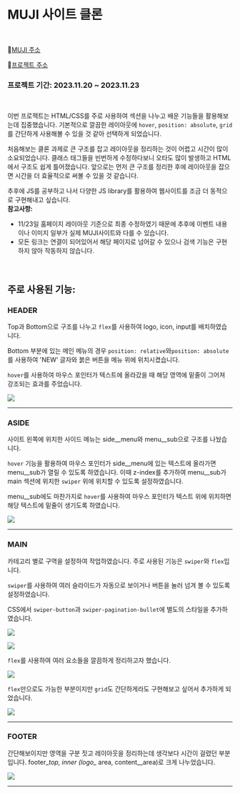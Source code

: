 # MUJI 사이트 클론
<br/>

📌[MUJI 주소](https://www.mujikorea.net/display/displayShop.lecs?storeNo=1&siteNo=13013&displayNo=MJ1C98&displayMallNo=MJ1)


📌[프로젝트 주소]()


### 프로젝트 기간: 2023.11.20 ~ 2023.11.23
<br/>

이번 프로젝트는 HTML/CSS를 주로 사용하여 섹션을 나누고 배운 기능들을 활용해보는데 집중했습니다. 
기본적으로 깔끔한 레이아웃에 `hover`, `position: absolute`, `grid` 를 간단하게 사용해볼 수 있을 것 같아 선택하게 되었습니다.


처음해보는 클론 과제로 큰 구조를 잡고 레이아웃을 정리하는 것이 어렵고 시간이 많이 소요되었습니다. 
클래스 태그들을 빈번하게 수정하다보니 오타도 많이 발생하고 HTML에서 구조도 쉽게 틀어졌습니다. 
앞으로는 먼저 큰 구조를 정리한 후에 레이아웃을 잡으면 시간을 더 효율적으로 써볼 수 있을 것 같습니다. 

추후에 JS를 공부하고 나서 다양한 JS library를 활용하여 웹사이트를 조금 더 동적으로 구현해내고 싶습니다. 
<br/>
**참고사항:** 
- 11/23일 홈페이지 레이아웃 기준으로 최종 수정하였기 때문에 추후에 이벤트 내용이나 이미지 일부가 실제 MUJI사이트와 다를 수 있습니다. 
- 모든 링크는 연결이 되어있어서 해당 페이지로 넘어갈 수 있으나 검색 기능은 구현하지 않아 작동하지 않습니다.  
<br/>



## 주로 사용된 기능:
### HEADER 
Top과 Bottom으로 구조를 나누고 `flex`를 사용하여 logo, icon, input를 배치하였습니다.

Bottom 부분에 있는 메인 메뉴의 경우 `position: relative`와`position: absolute`를 사용하여 'NEW' 글자와 붉은 버튼을 메뉴 위에 위치시켰습니다. 

`hover`를 사용하여 마우스 포인터가 텍스트에 올라갔을 때 해당 영역에 밑줄이 그어져 강조되는 효과를 주었습니다. 

![](https://velog.velcdn.com/images/zojo24/post/fe9d6208-54b4-48c9-bb55-7b99cc39a5ba/image.png)


----------

### ASIDE 
사이트 왼쪽에 위치한 사이드 메뉴는 side\__menu와 menu\__sub으로 구조를 나눴습니다. 

`hover` 기능을 활용하여 마우스 포인터가 side\__menu에 있는 텍스트에 올라가면 menu\__sub가 열릴 수 있도록 하였습니다. 
이때 z-index를 추가하여 menu\__sub가 main 섹션에 위치한 `swiper` 위에 위치할 수 있도록 설정하였습니다.

menu\__sub에도 마찬가지로 `hover`를 사용하여 마우스 포인터가 텍스트 위에 위치하면 해당 텍스트에 밑줄이 생기도록 하였습니다.

![](https://velog.velcdn.com/images/zojo24/post/dd0fb8e2-7b0e-4179-91b9-3683678f8237/image.png)

----------

### MAIN
카테고리 별로 구역을 설정하여 작업하였습니다. 주로 사용된 기능은 `swiper`와 `flex`입니다.

`swiper`를 사용하여 여러 슬라이드가 자동으로 보이거나 버튼을 눌러 넘겨 볼 수 있도록 설정하였습니다. 

CSS에서 `swiper-button`과 `swiper-pagination-bullet`에 별도의 스타일을 추가하였습니다. 

![](https://velog.velcdn.com/images/zojo24/post/336b5715-4767-491f-99d3-23878c0780bf/image.png)

![](https://velog.velcdn.com/images/zojo24/post/0f3ab339-e634-48c7-8d9f-2d2951b58348/image.png)

`flex`를 사용하여 여러 요소들을 깔끔하게 정리하고자 했습니다.

![](https://velog.velcdn.com/images/zojo24/post/14915f38-ea61-4ecb-969d-13be7209d8fb/image.png)

`flex`만으로도 가능한 부분이지만  `grid`도 간단하게라도 구현해보고 싶어서 추가하게 되었습니다.


![](https://velog.velcdn.com/images/zojo24/post/d0d3b70a-5861-4b84-94ed-7e4712656c34/image.png)



----------

### FOOTER
간단해보이지만 영역을 구분 짓고 레이아웃을 정리하는데 생각보다 시간이 걸렸던 부분입니다. 
footer\__top, inner (logo\__ area, content\__area)로 크게 나누었습니다. 

![](https://velog.velcdn.com/images/zojo24/post/a20af70c-b05d-43a1-a599-ec064b06feb9/image.png)

----------


